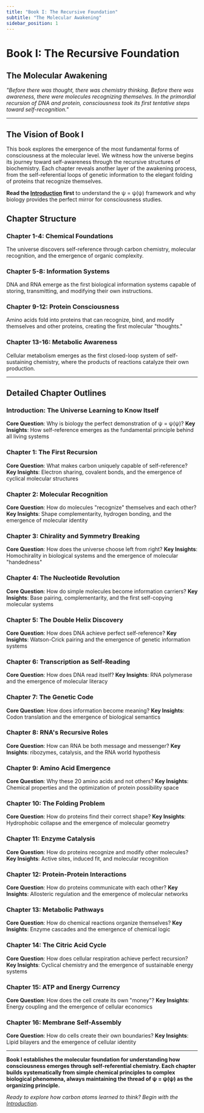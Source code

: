 ```yaml
---
title: "Book I: The Recursive Foundation"
subtitle: "The Molecular Awakening"
sidebar_position: 1
---
```


# Book I: The Recursive Foundation
## The Molecular Awakening

*"Before there was thought, there was chemistry thinking. Before there was awareness, there were molecules recognizing themselves. In the primordial recursion of DNA and protein, consciousness took its first tentative steps toward self-recognition."*

---

## The Vision of Book I

This book explores the emergence of the most fundamental forms of consciousness at the molecular level. We witness how the universe begins its journey toward self-awareness through the recursive structures of biochemistry. Each chapter reveals another layer of the awakening process, from the self-referential loops of genetic information to the elegant folding of proteins that recognize themselves.

**Read the [Introduction](./introduction.md) first** to understand the ψ = ψ(ψ) framework and why biology provides the perfect mirror for consciousness studies.

## Chapter Structure

### **Chapter 1-4: Chemical Foundations**
The universe discovers self-reference through carbon chemistry, molecular recognition, and the emergence of organic complexity.

### **Chapter 5-8: Information Systems** 
DNA and RNA emerge as the first biological information systems capable of storing, transmitting, and modifying their own instructions.

### **Chapter 9-12: Protein Consciousness**
Amino acids fold into proteins that can recognize, bind, and modify themselves and other proteins, creating the first molecular "thoughts."

### **Chapter 13-16: Metabolic Awareness**
Cellular metabolism emerges as the first closed-loop system of self-sustaining chemistry, where the products of reactions catalyze their own production.

---

## Detailed Chapter Outlines

### Introduction: The Universe Learning to Know Itself
**Core Question**: Why is biology the perfect demonstration of ψ = ψ(ψ)?
**Key Insights**: How self-reference emerges as the fundamental principle behind all living systems

### Chapter 1: The First Recursion
**Core Question**: What makes carbon uniquely capable of self-reference?
**Key Insights**: Electron sharing, covalent bonds, and the emergence of cyclical molecular structures

### Chapter 2: Molecular Recognition  
**Core Question**: How do molecules "recognize" themselves and each other?
**Key Insights**: Shape complementarity, hydrogen bonding, and the emergence of molecular identity

### Chapter 3: Chirality and Symmetry Breaking
**Core Question**: How does the universe choose left from right?
**Key Insights**: Homochirality in biological systems and the emergence of molecular "handedness"

### Chapter 4: The Nucleotide Revolution
**Core Question**: How do simple molecules become information carriers?
**Key Insights**: Base pairing, complementarity, and the first self-copying molecular systems

### Chapter 5: The Double Helix Discovery
**Core Question**: How does DNA achieve perfect self-reference?
**Key Insights**: Watson-Crick pairing and the emergence of genetic information systems

### Chapter 6: Transcription as Self-Reading
**Core Question**: How does DNA read itself?
**Key Insights**: RNA polymerase and the emergence of molecular literacy

### Chapter 7: The Genetic Code
**Core Question**: How does information become meaning?
**Key Insights**: Codon translation and the emergence of biological semantics

### Chapter 8: RNA's Recursive Roles
**Core Question**: How can RNA be both message and messenger?
**Key Insights**: ribozymes, catalysis, and the RNA world hypothesis

### Chapter 9: Amino Acid Emergence
**Core Question**: Why these 20 amino acids and not others?
**Key Insights**: Chemical properties and the optimization of protein possibility space

### Chapter 10: The Folding Problem
**Core Question**: How do proteins find their correct shape?
**Key Insights**: Hydrophobic collapse and the emergence of molecular geometry

### Chapter 11: Enzyme Catalysis
**Core Question**: How do proteins recognize and modify other molecules?
**Key Insights**: Active sites, induced fit, and molecular recognition

### Chapter 12: Protein-Protein Interactions
**Core Question**: How do proteins communicate with each other?
**Key Insights**: Allosteric regulation and the emergence of molecular networks

### Chapter 13: Metabolic Pathways
**Core Question**: How do chemical reactions organize themselves?
**Key Insights**: Enzyme cascades and the emergence of chemical logic

### Chapter 14: The Citric Acid Cycle
**Core Question**: How does cellular respiration achieve perfect recursion?
**Key Insights**: Cyclical chemistry and the emergence of sustainable energy systems

### Chapter 15: ATP and Energy Currency
**Core Question**: How does the cell create its own "money"?
**Key Insights**: Energy coupling and the emergence of cellular economics

### Chapter 16: Membrane Self-Assembly
**Core Question**: How do cells create their own boundaries?
**Key Insights**: Lipid bilayers and the emergence of cellular identity

---

**Book I establishes the molecular foundation for understanding how consciousness emerges through self-referential chemistry. Each chapter builds systematically from simple chemical principles to complex biological phenomena, always maintaining the thread of ψ = ψ(ψ) as the organizing principle.**

*Ready to explore how carbon atoms learned to think? Begin with the [Introduction](./introduction.md).* 